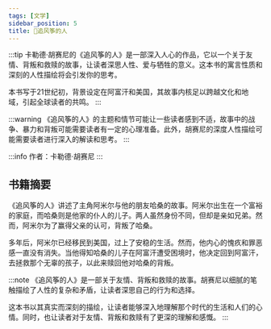 ```yaml
---
tags: [文学]
sidebar_position: 5
title: 🍻追风筝的人
---
```


:::tip
卡勒德·胡赛尼的《追风筝的人》是一部深入人心的作品，它以一个关于友情、背叛和救赎的故事，让读者深思人性、爱与牺牲的意义。这本书的寓言性质和深刻的人性描绘将会引发你的思考。

本书写于21世纪初，背景设定在阿富汗和美国，其故事内核足以跨越文化和地域，引起全球读者的共鸣。
:::

:::warning
《追风筝的人》的主题和情节可能让一些读者感到不适，故事中的战争、暴力和背叛可能需要读者有一定的心理准备。此外，胡赛尼的深度人性描绘可能需要读者进行深入的解读和思考。
:::

:::info
作者：卡勒德·胡赛尼
:::

## 书籍摘要

《追风筝的人》讲述了主角阿米尔与他的朋友哈桑的故事。阿米尔出生在一个富裕的家庭，而哈桑则是他家的仆人的儿子。两人虽然身份不同，但却是亲如兄弟。然而，阿米尔为了赢得父亲的认可，背叛了哈桑。

多年后，阿米尔已经移民到美国，过上了安稳的生活。然而，他内心的愧疚和罪恶感一直没有消失。当他得知哈桑的儿子在阿富汗遭受困境时，他决定回到阿富汗，去拯救那个无辜的孩子，以此来赎回他对哈桑的背叛。

:::note
《追风筝的人》是一部关于友情、背叛和救赎的故事。胡赛尼以细腻的笔触描绘了人性的复杂和矛盾，让读者深思自己的行为和选择。

这本书以其真实而深刻的描绘，让读者能够深入地理解那个时代的生活和人们的心情。同时，也让读者对于友情、背叛和救赎有了更深的理解和感慨。
:::